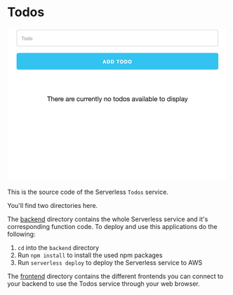 # Todos

<p align="center">
  <img src="todos-1.gif?raw=true" alt="Todos demo"/>
</p>

This is the source code of the Serverless `Todos` service.

You'll find two directories here.

The [backend](backend) directory contains the whole Serverless service and it's corresponding function code.
To deploy and use this applications do the following:

1. `cd` into the `backend` directory
2. Run `npm install` to install the used npm packages
3. Run `serverless deploy` to deploy the Serverless service to AWS

The [frontend](frontend) directory contains the different frontends you can connect to your backend to use the Todos service through your web browser.
